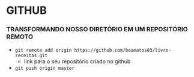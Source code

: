 # GITHUB

### TRANSFORMANDO NOSSO DIRETÓRIO EM UM REPOSITÓRIO REMOTO

- `git remote add origin https://github.com/beamatos03/livro-receitas.git`
    - link para o seu repositório criado no github
- `git push origin master`